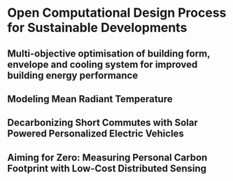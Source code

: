# Open Computational Design Process for Sustainable Developments
## Multi-objective optimisation of building form, envelope and cooling system for improved building energy performance
## Modeling Mean Radiant Temperature
## Decarbonizing Short Commutes with Solar Powered Personalized Electric Vehicles
## Aiming for Zero: Measuring Personal Carbon Footprint with Low-Cost Distributed Sensing
